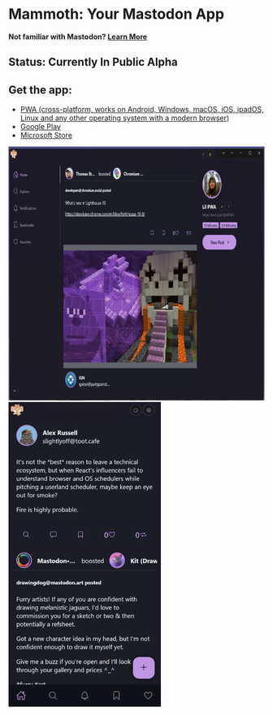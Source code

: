 # Mammoth: Your Mastodon App

**Not familiar with Mastodon? [Learn More](https://joinmastodon.org/)**

## Status: Currently In Public Alpha

## Get the app:

- [PWA (cross-platform, works on Android, Windows, macOS, iOS, ipadOS, Linux and any other operating system with a modern browser)](https://wonderful-glacier-07b022d1e.2.azurestaticapps.net/home)
- [Google Play](https://play.google.com/store/apps/details?id=com.mammoth.pwa)
- [Microsoft Store](https://www.microsoft.com/store/apps/9NRFT6SLGBMK)


<img height="500px" src="/public/assets/screenshots/new/desktop.png" />

<img height="600px" src="/public/assets/screenshots/new/mobile-one.png" />





